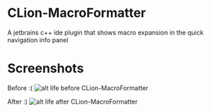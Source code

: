 CLion-MacroFormatter
====================

A jetbrains c++ ide plugin that shows macro expansion in the quick navigation info panel

Screenshots
===========

Before :(
![alt life before CLion-MacroFormatter](https://raw.github.com/itechbear/CLion-MacroFormatter/master/screenshots/life-before-this-plugin.png)

After :)
![alt life after CLion-MacroFormatter](https://raw.github.com/itechbear/CLion-MacroFormatter/master/screenshots/life-after-this-plugin.png)
